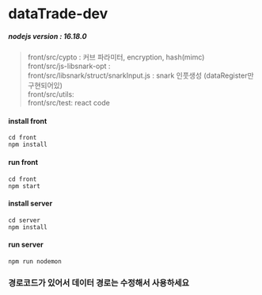 # dataTrade-dev

##### nodejs version : 16.18.0  

> front/src/cypto :  커브 파라미터, encryption, hash(mimc)  
> front/src/js-libsnark-opt :   
> front/src/libsnark/struct/snarkInput.js :  snark 인풋생성 (dataRegister만 구현되어있)  
> front/src/utils:   
> front/src/test:  react code  


#### install front
	cd front
	npm install

#### run front
	cd front
	npm start

#### install server
	cd server
	npm install

#### run server
	npm run nodemon


### 경로코드가 있어서 데이터 경로는 수정해서 사용하세요
